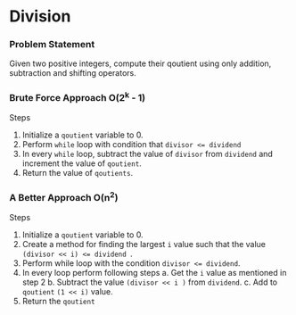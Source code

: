 # Division

### Problem Statement

Given two positive integers, compute their qoutient using only addition, subtraction and shifting operators.

### Brute Force Approach O(2<sup>k</sup> - 1)

Steps
1. Initialize a `qoutient` variable to 0.
2. Perform `while` loop with condition that `divisor <= dividend`
3. In every `while` loop, subtract the value of `divisor` from `dividend` and increment the value of `qoutient`.
4. Return the value of `qoutients`.

### A Better Approach O(n<sup>2</sup>)

Steps
1. Initialize a `qoutient` variable to 0.
2. Create a method for finding the largest `i` value such that the value `(divisor << i) <= dividend `.
3. Perform while loop with the condition `divisor <= dividend`.
4. In every loop perform following steps
    a. Get the `i` value as mentioned in step 2
    b. Subtract the value `(divisor << i )` from `dividend`.
    c. Add to `qoutient` `(1 << i)` value.
5. Return the `qoutient`
